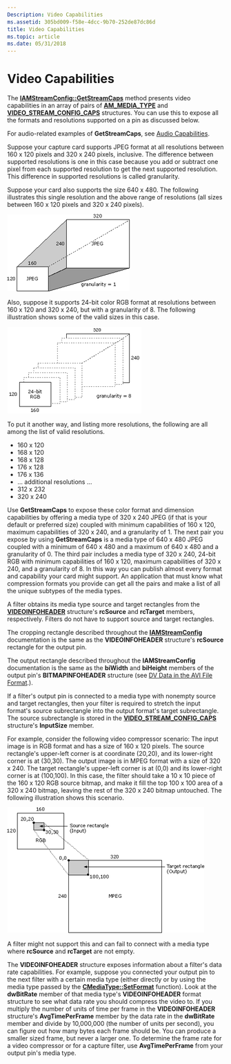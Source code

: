 ```yaml
---
Description: Video Capabilities
ms.assetid: 305bd009-f58e-4dcc-9b70-252de87dc86d
title: Video Capabilities
ms.topic: article
ms.date: 05/31/2018
---
```


# Video Capabilities

The [**IAMStreamConfig::GetStreamCaps**](/windows/desktop/api/Strmif/nf-strmif-iamstreamconfig-getstreamcaps) method presents video capabilities in an array of pairs of [**AM\_MEDIA\_TYPE**](/previous-versions/windows/desktop/api/strmif/ns-strmif-am_media_type) and [**VIDEO\_STREAM\_CONFIG\_CAPS**](/previous-versions/windows/desktop/api/strmif/ns-strmif-video_stream_config_caps) structures. You can use this to expose all the formats and resolutions supported on a pin as discussed below.

For audio-related examples of **GetStreamCaps**, see [Audio Capabilities](audio-capabilities.md).

Suppose your capture card supports JPEG format at all resolutions between 160 x 120 pixels and 320 x 240 pixels, inclusive. The difference between supported resolutions is one in this case because you add or subtract one pixel from each supported resolution to get the next supported resolution. This difference in supported resolutions is called granularity.

Suppose your card also supports the size 640 x 480. The following illustrates this single resolution and the above range of resolutions (all sizes between 160 x 120 pixels and 320 x 240 pixels).

![resolution from 160 x 120 to 320 x 240 pixels, plus 640 x 480](images/strmcap1.png)

Also, suppose it supports 24-bit color RGB format at resolutions between 160 x 120 and 320 x 240, but with a granularity of 8. The following illustration shows some of the valid sizes in this case.

![resolution from 160 x 120 to 320 to 240, with granularity = 8](images/strmcap3.png)

To put it another way, and listing more resolutions, the following are all among the list of valid resolutions.

-   160 x 120
-   168 x 120
-   168 x 128
-   176 x 128
-   176 x 136
-   ... additional resolutions ...
-   312 x 232
-   320 x 240

Use **GetStreamCaps** to expose these color format and dimension capabilities by offering a media type of 320 x 240 JPEG (if that is your default or preferred size) coupled with minimum capabilities of 160 x 120, maximum capabilities of 320 x 240, and a granularity of 1. The next pair you expose by using **GetStreamCaps** is a media type of 640 x 480 JPEG coupled with a minimum of 640 x 480 and a maximum of 640 x 480 and a granularity of 0. The third pair includes a media type of 320 x 240, 24-bit RGB with minimum capabilities of 160 x 120, maximum capabilities of 320 x 240, and a granularity of 8. In this way you can publish almost every format and capability your card might support. An application that must know what compression formats you provide can get all the pairs and make a list of all the unique subtypes of the media types.

A filter obtains its media type source and target rectangles from the [**VIDEOINFOHEADER**](/previous-versions/windows/desktop/api/amvideo/ns-amvideo-videoinfoheader) structure's **rcSource** and **rcTarget** members, respectively. Filters do not have to support source and target rectangles.

The cropping rectangle described throughout the [**IAMStreamConfig**](/windows/desktop/api/Strmif/nn-strmif-iamstreamconfig) documentation is the same as the **VIDEOINFOHEADER** structure's **rcSource** rectangle for the output pin.

The output rectangle described throughout the **IAMStreamConfig** documentation is the same as the **biWidth** and **biHeight** members of the output pin's **BITMAPINFOHEADER** structure (see [DV Data in the AVI File Format](dv-data-in-the-avi-file-format.md).).

If a filter's output pin is connected to a media type with nonempty source and target rectangles, then your filter is required to stretch the input format's source subrectangle into the output format's target subrectangle. The source subrectangle is stored in the [**VIDEO\_STREAM\_CONFIG\_CAPS**](/previous-versions/windows/desktop/api/strmif/ns-strmif-video_stream_config_caps) structure's **InputSize** member.

For example, consider the following video compressor scenario: The input image is in RGB format and has a size of 160 x 120 pixels. The source rectangle's upper-left corner is at coordinate (20,20), and its lower-right corner is at (30,30). The output image is in MPEG format with a size of 320 x 240. The target rectangle's upper-left corner is at (0,0) and its lower-right corner is at (100,100). In this case, the filter should take a 10 x 10 piece of the 160 x 120 RGB source bitmap, and make it fill the top 100 x 100 area of a 320 x 240 bitmap, leaving the rest of the 320 x 240 bitmap untouched. The following illustration shows this scenario.

![subrectangle stretching](images/strmcap4.png)

A filter might not support this and can fail to connect with a media type where **rcSource** and **rcTarget** are not empty.

The **VIDEOINFOHEADER** structure exposes information about a filter's data rate capabilities. For example, suppose you connected your output pin to the next filter with a certain media type (either directly or by using the media type passed by the [**CMediaType::SetFormat**](cmediatype-setformat.md) function). Look at the **dwBitRate** member of that media type's **VIDEOINFOHEADER** format structure to see what data rate you should compress the video to. If you multiply the number of units of time per frame in the **VIDEOINFOHEADER** structure's **AvgTimePerFrame** member by the data rate in the **dwBitRate** member and divide by 10,000,000 (the number of units per second), you can figure out how many bytes each frame should be. You can produce a smaller sized frame, but never a larger one. To determine the frame rate for a video compressor or for a capture filter, use **AvgTimePerFrame** from your output pin's media type.

 

 



